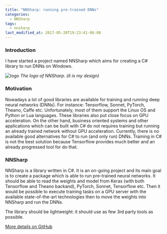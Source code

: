 ```yaml
---
title: "NNSharp: running pre-trained DNNs"
categories:
  - NNSharp
tags:
  - nnsharp
last_modified_at: 2017-05-20T19:23:41-06:00
---
```


### Introduction
I have started a project named NNSharp which aims for creating a C# library to run DNNs on Windows. 

![logo](https://drive.google.com/uc?export=download&id=0B97L9zqg-lnweGpHSXFoT2JWS2c)
*The logo of NNSharp. (it is my design)*

### Motivation

Nowadays a lot of good libraries are available for training and running deep neural networks (DNNs). For instance: Tensorflow, Sonnet, PyTorch, Theano, Caffe etc. Unfortunately, most of them support the Linux OS and Python or Lua languages. These libraries also put close focus on GPU acceleration. On the other hand, business oriented systems and other applications which can be built with C# do not requires training but running an already trained network without GPU acceleration. Currently, there is no available good alternatives for C# to run (and only run) DNNs. Training in C# is not the best solution because Tensorflow provides much better and an already progressed tool for do that. 

### NNSharp  

NNSharp is a library written in C#. It is an on-going project and its main goal is to create a package which is able to run pre-trained neural networks. It should be able to read the weights and model from Keras (with both Tensorflow and Theano backand), PyTorch, Sonnet, Tensorflow etc. Then it would be possible to execute training tasks on a GPU server with the available state-of-the-art technologies then to move the weights into NNSharp and run the DNNs. 

The library should be lightweight: it should use as few 3rd party tools as possible. 


<a href="https://github.com/adamtiger/NNSharp" target="_blank" class="btn btn-success"><i class="fa fa-github fa-lg"></i> More details on GitHub</a>




